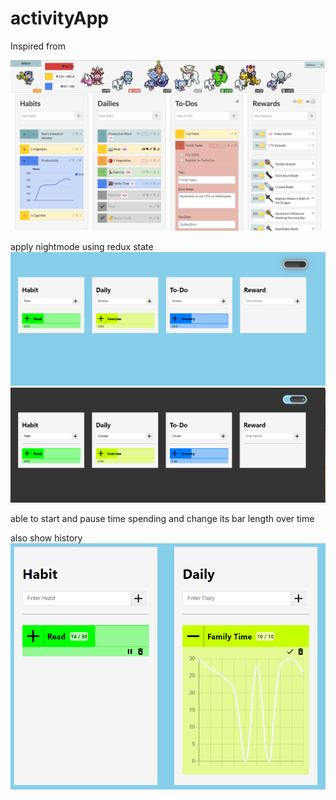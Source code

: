 # activityApp

Inspired from

![Alt text](app.png?raw=true "Inspired")


apply nightmode using redux state
![Alt text](day.PNG?raw=true "daymode")
![Alt text](night.PNG?raw=true "nightmode")

able to start and pause time spending and change its bar length over time

also show history 
![Alt text](timeticking.PNG?raw=true "time")
